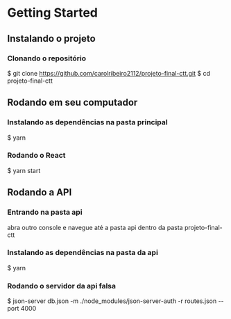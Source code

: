 # Getting Started 

## Instalando o projeto

### Clonando o repositório

$ git clone https://github.com/carolribeiro2112/projeto-final-ctt.git
$ cd projeto-final-ctt

## Rodando em seu computador

### Instalando as dependências na pasta principal

$ yarn

### Rodando o React 

$ yarn start

## Rodando a API 

### Entrando na pasta api

abra outro console e navegue até a pasta api dentro da pasta projeto-final-ctt

### Instalando as dependências na pasta da api

$ yarn

### Rodando o servidor da api falsa

$ json-server db.json -m ./node_modules/json-server-auth -r routes.json --port 4000

